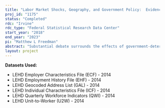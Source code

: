 ```yaml
---
title: "Labor Market Shocks, Geography, and Government Policy:  Evidence Using Matched Employer-Employee Data"
proj_id: "1175"
status: "Completed"
rdc: "Irvine"
rdc_type: "Federal Statistical Research Data Center"
start_year: "2018"
end_year: "2023"
pi: "Matthew L Freedman"
abstract: "Substantial debate surrounds the effects of government-determined factors such as minimum wages, unemployment insurance (UI), trade protections, and place-based economic development programs. Moreover, what researchers observe in observational data frequently runs counter to theoretical predictions from standard economic models. Recent work suggests that publicly available data from surveys may mask important micro-heterogeneity and obscure differential impacts across local labor markets. We match employee-employer data from the Census Bureau’s Longitudinal Employer-Household Dynamics program to uncover such micro-heterogeneity as we examine how minimum wages, UI, trade protections, and place-based economic development programs affect the functioning of the labor market."
layout: project
---
```


**Datasets Used:**

  - LEHD Employer Characteristics File (ECF) - 2014 
  - LEHD Employment History File (EHF) - 2014 
  - LEHD Geocoded Address List (GAL) - 2014 
  - LEHD Individual Characteristics File (ICF) - 2014 
  - LEHD Quarterly Workforce Indicators (QWI) - 2014 
  - LEHD Unit-to-Worker (U2W) - 2014 

